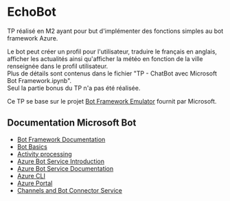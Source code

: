 ﻿# EchoBot  
  
TP réalisé en M2 ayant pour but d'implémenter des fonctions simples au bot framework Azure.      
      
Le bot peut créer un profil pour l'utilisateur, traduire le français en anglais, afficher les actualités ainsi qu'afficher la météo en fonction de la ville renseignée dans le profil utilisateur.    
Plus de détails sont contenus dans le fichier "TP - ChatBot avec Microsoft Bot Framework.ipynb".    
Seul la partie bonus du TP n'a pas été réalisée.    
    
Ce TP se base sur le projet [Bot Framework Emulator](https://github.com/microsoft/botframework-emulator) fournit par Microsoft.     


## Documentation Microsoft Bot  
   
- [Bot Framework Documentation](https://docs.botframework.com)   
- [Bot Basics](https://docs.microsoft.com/azure/bot-service/bot-builder-basics?view=azure-bot-service-4.0)   
- [Activity processing](https://docs.microsoft.com/en-us/azure/bot-service/bot-builder-concept-activity-processing?view=azure-bot-service-4.0)   
- [Azure Bot Service Introduction](https://docs.microsoft.com/azure/bot-service/bot-service-overview-introduction?view=azure-bot-service-4.0)  
- [Azure Bot Service Documentation](https://docs.microsoft.com/azure/bot-service/?view=azure-bot-service-4.0)   
- [Azure CLI](https://docs.microsoft.com/cli/azure/?view=azure-cli-latest)   
- [Azure Portal](https://portal.azure.com)   
- [Channels and Bot Connector Service](https://docs.microsoft.com/en-us/azure/bot-service/bot-concepts?view=azure-bot-service-4.0)   

